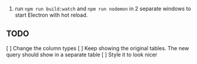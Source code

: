 1. run `npm run build:watch` and `npm run nodemon` in 2 separate windows to start Electron with hot reload.


TODO
-----

[ ] Change the column types
[ ] Keep showing the original tables. The new query should show in a separate table
[ ] Style it to look nicer
